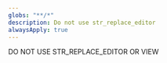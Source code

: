 ```yaml
---
globs: "**/*"
description: Do not use str_replace_editor
alwaysApply: true
---
```


DO NOT USE STR_REPLACE_EDITOR OR VIEW
